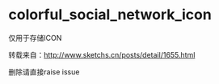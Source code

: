 # colorful_social_network_icon

仅用于存储ICON

转载来自：http://www.sketchs.cn/posts/detail/1655.html

删除请直接raise issue